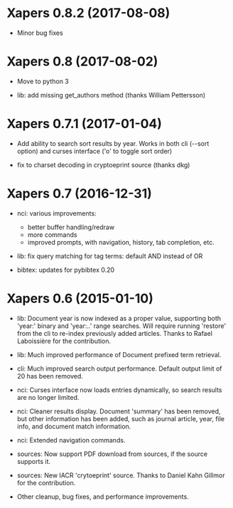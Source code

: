 Xapers 0.8.2 (2017-08-08)
=======================

* Minor bug fixes


Xapers 0.8 (2017-08-02)
=======================

* Move to python 3

* lib: add missing get_authors method (thanks William Pettersson)


Xapers 0.7.1 (2017-01-04)
=======================

* Add ability to search sort results by year.  Works in both cli
  (--sort option) and curses interface ('o' to toggle sort order)

* fix to charset decoding in cryptoeprint source (thanks dkg)


Xapers 0.7 (2016-12-31)
=======================

* nci: various improvements:
  * better buffer handling/redraw
  * more commands
  * improved prompts, with navigation, history, tab completion, etc.

* lib: fix query matching for tag terms: default AND instead of OR

* bibtex: updates for pybibtex 0.20


Xapers 0.6 (2015-01-10)
=======================

* lib: Document year is now indexed as a proper value, supporting both
  'year:<year>' binary and 'year:<year>..<year>' range searches.  Will
  require running 'restore' from the cli to re-index previously added
  articles.  Thanks to Rafael Laboissière for the contribution.

* lib: Much improved performance of Document prefixed term retrieval.

* cli: Much improved search output performance.  Default output limit
  of 20 has been removed.

* nci: Curses interface now loads entries dynamically, so search
  results are no longer limited.

* nci: Cleaner results display.  Document 'summary' has been removed,
  but other information has been added, such as journal article, year,
  file info, and document match information.

* nci: Extended navigation commands.

* sources: Now support PDF download from sources, if the source
  supports it.

* sources: New IACR 'crytoeprint' source.  Thanks to Daniel Kahn
  Gillmor for the contribution.

* Other cleanup, bug fixes, and performance improvements.
